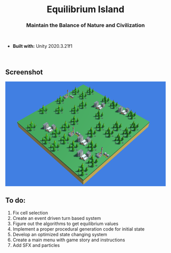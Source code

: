 <h1 align="center">Equilibrium Island</h1>
<h3 align="center">Maintain the Balance of Nature and Civilization</h3>
<br>

<ul>
<li><b>Built with:</b> Unity 2020.3.21f1</li>
</ul>
<br>

<h2>Screenshot</h2>
<img src="Screenshots/equilibrium-island-phase-1.png">

<h2>To do:</h2>
<ol>
<li>Fix cell selection</li>
<li>Create an event driven turn based system</li>
<li>Figure out the algorithms to get equilibrium values</li>
<li>Implement a proper procedural generation code for initial state</li>
<li>Develop an optimized state changing system</li>
<li>Create a main menu with game story and instructions</li>
<li>Add SFX and particles</li>
</ol>
